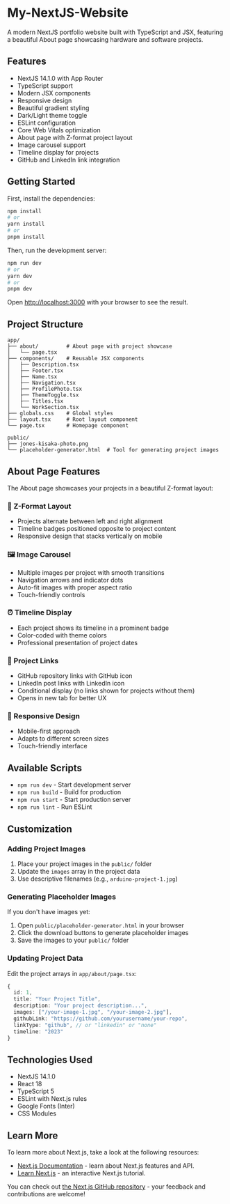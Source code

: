 # My-NextJS-Website

A modern NextJS portfolio website built with TypeScript and JSX, featuring a beautiful About page showcasing hardware and software projects.

## Features

- NextJS 14.1.0 with App Router
- TypeScript support
- Modern JSX components
- Responsive design
- Beautiful gradient styling
- Dark/Light theme toggle
- ESLint configuration
- Core Web Vitals optimization
- About page with Z-format project layout
- Image carousel support
- Timeline display for projects
- GitHub and LinkedIn link integration

## Getting Started

First, install the dependencies:

```bash
npm install
# or
yarn install
# or
pnpm install
```

Then, run the development server:

```bash
npm run dev
# or
yarn dev
# or
pnpm dev
```

Open [http://localhost:3000](http://localhost:3000) with your browser to see the result.

## Project Structure

```
app/
├── about/         # About page with project showcase
│   └── page.tsx
├── components/    # Reusable JSX components
│   ├── Description.tsx
│   ├── Footer.tsx
│   ├── Name.tsx
│   ├── Navigation.tsx
│   ├── ProfilePhoto.tsx
│   ├── ThemeToggle.tsx
│   ├── Titles.tsx
│   └── WorkSection.tsx
├── globals.css    # Global styles
├── layout.tsx     # Root layout component
└── page.tsx       # Homepage component

public/
├── jones-kisaka-photo.png
└── placeholder-generator.html  # Tool for generating project images
```

## About Page Features

The About page showcases your projects in a beautiful Z-format layout:

### 🎯 Z-Format Layout
- Projects alternate between left and right alignment
- Timeline badges positioned opposite to project content
- Responsive design that stacks vertically on mobile

### 🖼️ Image Carousel
- Multiple images per project with smooth transitions
- Navigation arrows and indicator dots
- Auto-fit images with proper aspect ratio
- Touch-friendly controls

### ⏰ Timeline Display
- Each project shows its timeline in a prominent badge
- Color-coded with theme colors
- Professional presentation of project dates

### 🔗 Project Links
- GitHub repository links with GitHub icon
- LinkedIn post links with LinkedIn icon
- Conditional display (no links shown for projects without them)
- Opens in new tab for better UX

### 📱 Responsive Design
- Mobile-first approach
- Adapts to different screen sizes
- Touch-friendly interface

## Available Scripts

- `npm run dev` - Start development server
- `npm run build` - Build for production
- `npm run start` - Start production server
- `npm run lint` - Run ESLint

## Customization

### Adding Project Images
1. Place your project images in the `public/` folder
2. Update the `images` array in the project data
3. Use descriptive filenames (e.g., `arduino-project-1.jpg`)

### Generating Placeholder Images
If you don't have images yet:
1. Open `public/placeholder-generator.html` in your browser
2. Click the download buttons to generate placeholder images
3. Save the images to your `public/` folder

### Updating Project Data
Edit the project arrays in `app/about/page.tsx`:
```typescript
{
  id: 1,
  title: "Your Project Title",
  description: "Your project description...",
  images: ["/your-image-1.jpg", "/your-image-2.jpg"],
  githubLink: "https://github.com/yourusername/your-repo",
  linkType: "github", // or "linkedin" or "none"
  timeline: "2023"
}
```

## Technologies Used

- NextJS 14.1.0
- React 18
- TypeScript 5
- ESLint with Next.js rules
- Google Fonts (Inter)
- CSS Modules

## Learn More

To learn more about Next.js, take a look at the following resources:

- [Next.js Documentation](https://nextjs.org/docs) - learn about Next.js features and API.
- [Learn Next.js](https://nextjs.org/learn) - an interactive Next.js tutorial.

You can check out [the Next.js GitHub repository](https://github.com/vercel/next.js/) - your feedback and contributions are welcome! 
